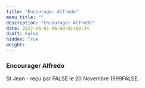 ```yaml
---
title: "Encourager Alfredo"
menu_title: ""
description: "Encourager Alfredo"
date: 2022-06-01 06:00:01+00:34
draft: False
hidden: True
weight:
---
```

### Encourager Alfredo

St Jean - reçu par FALSE le 20 Novembre 1999FALSE.



